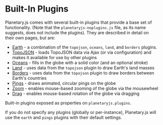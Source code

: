Built-In Plugins
================

Planetary.js comes with several built-in plugins that provide a base set of functionality. (Note that the `planetaryjs-noplugins.js` file, as its name suggests, does not include the plugins). They are described in detail on their own pages, but are:

* [Earth](/documentation/builtin_earth.html) - a combination of the `topojson`, `oceans`, `land`, and `borders` plugins.
* [TopoJSON](/documentation/builtin_topojson.html) - loads TopoJSON data via Ajax (or via configuration) and makes it available for use by other plugins
* [Oceans](/documentation/builtin_oceans.html) - fills in the globe with a solid color (and an optional stroke)
* [Land](/documentation/builtin_land.html) - uses data from the `topojson` plugin to draw Earth's land masses
* [Borders](/documentation/builtin_borders.html) - uses data from the `topojson` plugin to draw borders between Earth's countries
* [Pings](/documentation/builtin_pings.html) - draws animated, circular pings on the globe
* [Zoom](/documentation/builtin_zoom.html) - enables mouse-based zooming of the globe via the mousewheel
* [Drag](/documentation/builtin_drag.html) - enables mouse-based rotation of the globe via dragging

Built-in plugins exposed as properties on `planetaryjs.plugins`.

If you do not specify any plugins (globally or per-instance), Planetary.js will use the `earth` and `pings` plugins with their default settings.
